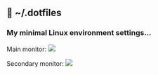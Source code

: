 ## :wrench: ~/.dotfiles

### My minimal Linux environment settings...

Main monitor:
![](http://darteil-projects.ru/static/images/screen-desk.png)

Secondary monitor:
![](http://darteil-projects.ru/static/images/screen-desk-2.png)
